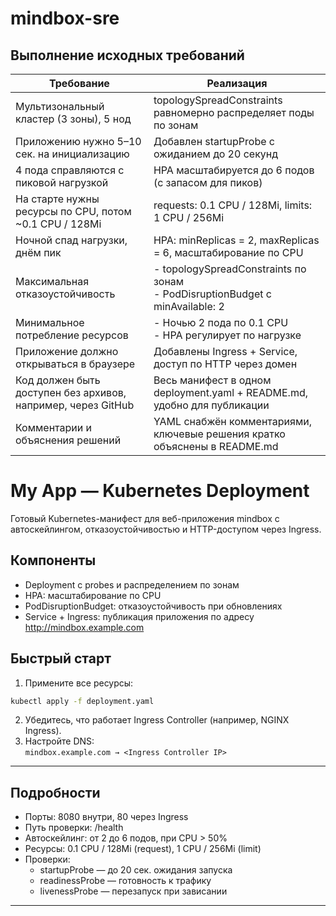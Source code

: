 # mindbox-sre

## Выполнение исходных требований

| Требование                                                                                   | Реализация                                                                                         |
|----------------------------------------------------------------------------------------------|-----------------------------------------------------------------------------------------------------|
| Мультизональный кластер (3 зоны), 5 нод                                                  | topologySpreadConstraints равномерно распределяет поды по зонам                                  |
| Приложению нужно 5–10 сек. на инициализацию                                              | Добавлен startupProbe с ожиданием до 20 секунд                                                   |
| 4 пода справляются с пиковой нагрузкой                                                   | HPA масштабируется до 6 подов (с запасом для пиков)                                                |
| На старте нужны ресурсы по CPU, потом ~0.1 CPU / 128Mi                                   | requests: 0.1 CPU / 128Mi, limits: 1 CPU / 256Mi                                                |
| Ночной спад нагрузки, днём пик                                                           | HPA: minReplicas = 2, maxReplicas = 6, масштабирование по CPU                                  |
| Максимальная отказоустойчивость                                                          | - topologySpreadConstraints по зонам<br> - PodDisruptionBudget с minAvailable: 2             |
| Минимальное потребление ресурсов                                                         | - Ночью 2 пода по 0.1 CPU<br> - HPA регулирует по нагрузке                                          |
| Приложение должно открываться в браузере                                                 | Добавлены Ingress + Service, доступ по HTTP через домен                                        |
| Код должен быть доступен без архивов, например, через GitHub                             | Весь манифест в одном deployment.yaml + README.md, удобно для публикации                       |
| Комментарии и объяснения решений                                                         | YAML снабжён комментариями, ключевые решения кратко объяснены в README.md                        |


# My App — Kubernetes Deployment

Готовый Kubernetes-манифест для веб-приложения mindbox с автоскейлингом, отказоустойчивостью и HTTP-доступом через Ingress.

## Компоненты

- Deployment с probes и распределением по зонам
- HPA: масштабирование по CPU
- PodDisruptionBudget: отказоустойчивость при обновлениях
- Service + Ingress: публикация приложения по адресу http://mindbox.example.com

## Быстрый старт

1. Примените все ресурсы:

```bash
kubectl apply -f deployment.yaml
```

2. Убедитесь, что работает Ingress Controller (например, NGINX Ingress).  
3. Настройте DNS:  
```mindbox.example.com → <Ingress Controller IP>```

---

## Подробности

- Порты: 8080 внутри, 80 через Ingress  
- Путь проверки: /health  
- Автоскейлинг: от 2 до 6 подов, при CPU > 50%  
- Ресурсы: 0.1 CPU / 128Mi (request), 1 CPU / 256Mi (limit)  
- Проверки:  
  - startupProbe — до 20 сек. ожидания запуска  
  - readinessProbe — готовность к трафику  
  - livenessProbe — перезапуск при зависании  

---
